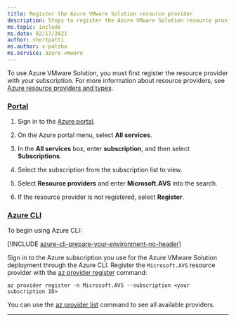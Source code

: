 ```yaml
---
title: Register the Azure VMware Solution resource provider
description: Steps to register the Azure VMware Solution resource provider.
ms.topic: include
ms.date: 02/17/2021
author: shortpatti
ms.author: v-patsho
ms.service: azure-vmware
---
```


<!-- Used in deploy-azure-vmware-solution.md and tutorial-create-private-cloud.md -->

To use Azure VMware Solution, you must first register the resource provider with your subscription. For more information about resource providers, see [Azure resource providers and types](../../azure-resource-manager/management/resource-providers-and-types.md).


### [Portal](#tab/azure-portal)
 
1. Sign in to the [Azure portal](https://portal.azure.com).

1. On the Azure portal menu, select **All services**.

1. In the **All services** box, enter **subscription**, and then select **Subscriptions**.

1. Select the subscription from the subscription list to view.

1. Select **Resource providers** and enter **Microsoft.AVS** into the search. 
 
1. If the resource provider is not registered, select **Register**.

### [Azure CLI](#tab/azure-cli)

To begin using Azure CLI:

[!INCLUDE [azure-cli-prepare-your-environment-no-header](../../../includes/azure-cli-prepare-your-environment-no-header.md)]

Sign in to the Azure subscription you use for the Azure VMware Solution deployment through the Azure CLI. Register the `Microsoft.AVS` resource provider with the [az provider register](/cli/azure/provider#az_provider_register) command:

```azurecli-interactive
az provider register -n Microsoft.AVS --subscription <your subscription ID>
```

You can use the [az provider list](/cli/azure/provider#az_provider_list) command to see all available providers.

---


 
